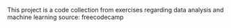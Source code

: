 This project is a code collection from exercises regarding data analysis and machine learning
source: freecodecamp
